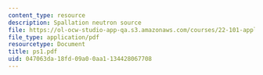 ```yaml
---
content_type: resource
description: Spallation neutron source
file: https://ol-ocw-studio-app-qa.s3.amazonaws.com/courses/22-101-applied-nuclear-physics-fall-2003/047063da18fd09a00aa1134428067708_ps1.pdf
file_type: application/pdf
resourcetype: Document
title: ps1.pdf
uid: 047063da-18fd-09a0-0aa1-134428067708
---
```

